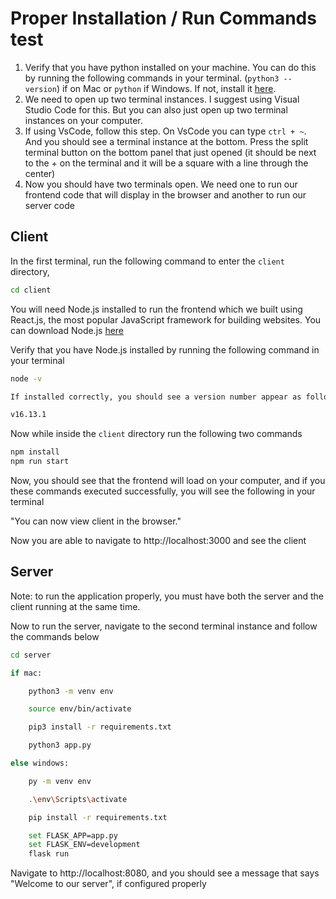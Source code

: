 # Proper Installation / Run Commands test

1. Verify that you have python installed on your machine. You can do this by running the following commands in your terminal. (`python3 --version`) if on Mac or `python` if Windows. If not, install it [here](https://www.python.org/downloads/).
2. We need to open up two terminal instances. I suggest using Visual Studio Code for this. But you can also just open up two terminal instances on your computer.
3. If using VsCode, follow this step.  On VsCode you can type `ctrl + ~`. And you should see a terminal instance at the bottom. Press the split terminal button on the bottom panel that just opened (it should be next to the + on the terminal and it will be a square with a line through the center)
4. Now you should have two terminals open. We need one to run our frontend code that will display in the browser and another to run our server code

## Client

In the first terminal, run the following command to enter the `client` directory, 

```bash
cd client
```

You will need Node.js installed to run the frontend which we built using React.js, the most popular JavaScript framework for building websites.
You can download Node.js [here](https://nodejs.org/en/download/)

Verify that you have Node.js installed by running the following command in your terminal 

```bash
node -v

If installed correctly, you should see a version number appear as follows (note: the version number may not exactly match what is shown below)

v16.13.1
```

Now while inside the `client` directory run the following two commands

```bash
npm install 
npm run start
```

Now, you should see that the frontend will load on your computer, and if you these commands executed successfully, you will see the following in your terminal 

"You can now view client in the browser."

Now you are able to navigate to http://localhost:3000 and see the client


## Server
Note: to run the application properly, you must have both the server and the client running at the same time.

Now to run the server, navigate to the second terminal instance and follow the commands below

```bash
cd server

if mac: 

    python3 -m venv env

    source env/bin/activate

    pip3 install -r requirements.txt 

    python3 app.py

else windows: 

    py -m venv env

    .\env\Scripts\activate

    pip install -r requirements.txt

    set FLASK_APP=app.py
    set FLASK_ENV=development
    flask run

```


Navigate to http://localhost:8080, and you should see a message that says "Welcome to our server", if configured properly 